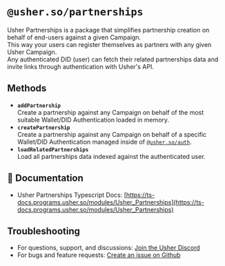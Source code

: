# `@usher.so/partnerships`

Usher Partnerships is a package that simplifies partnership creation on behalf of end-users against a given Campaign.  
This way your users can register themselves as partners with any given Usher Campaign.  
Any authenticated DID (user) can fetch their related partnerships data and invite links through authentication with Usher's API.

## Methods

- **`addPartnership`**  
  Create a partnership against any Campaign on behalf of the most suitable Wallet/DID Authentication loaded in memory.
- **`createPartnership`**  
  Create a partnership against any Campaign on behalf of a specific Wallet/DID Authentication managed inside of [`@usher.so/auth`](packages/auth).
- **`loadRelatedPartnerships`**  
  Load all partnerships data indexed against the authenticated user.

## 📕 Documentation

- Usher Partnerships Typescript Docs: [https://ts-docs.programs.usher.so/modules/Usher_Partnerships](https://ts-docs.programs.usher.so/modules/Usher_Partnerships)

## Troubleshooting

- For questions, support, and discussions: [Join the Usher Discord](https://go.usher.so/discord)
- For bugs and feature requests: [Create an issue on Github](https://github.com/usherlabs/programs/issues)
